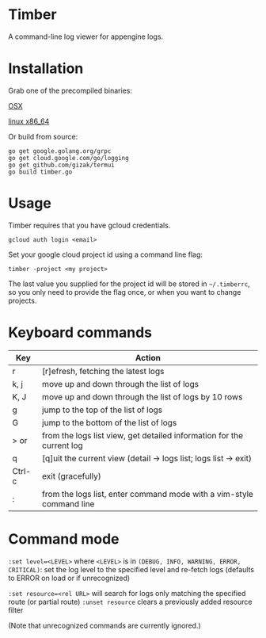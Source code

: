 # Timber

 A command-line log viewer for appengine logs.

# Installation

Grab one of the precompiled binaries:

[OSX](https://storage.googleapis.com/timber-dist/osx/timber)

[linux x86_64](https://storage.googleapis.com/timber-dist/linux-x86_64/timber)

Or build from source:
```
go get google.golang.org/grpc
go get cloud.google.com/go/logging
go get github.com/gizak/termui
go build timber.go
```

# Usage

Timber requires that you have gcloud credentials.
```
gcloud auth login <email>
```

Set your google cloud project id using a command line flag:
```
timber -project <my project>
```

The last value you supplied for the project id will be stored in `~/.timberrc`,
so you only need to provide the flag once, or when you want to change projects.

# Keyboard commands
| Key          |  Action                                                                 |
|--------------|-------------------------------------------------------------------------|
| r            | [r]efresh, fetching the latest logs                                     |
| k, j         | move up and down through the list of logs                               |
| K, J         | move up and down through the list of logs by 10 rows                    |
| g            | jump to the top of the list of logs                                     |
| G            | jump to the bottom of the list of logs                                  |
| > or <enter> | from the logs list view, get detailed information for the current log   |
| q            | [q]uit the current view (detail -> logs list; logs list -> exit)        |
| Ctrl-c       | exit (gracefully)                                                       |
| :            | from the logs list, enter command mode with a vim-style command line    |

# Command mode

`:set level=<LEVEL>` where `<LEVEL>` is in `(DEBUG, INFO, WARNING, ERROR, CRITICAL)`:
set the log level to the specified level and re-fetch logs (defaults to ERROR on load or if unrecognized)

`:set resource=<rel URL>` will search for logs only matching the specified route (or partial route)
`:unset resource` clears a previously added resource filter


(Note that unrecognized commands are currently ignored.)

